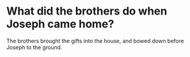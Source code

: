 # What did the brothers do when Joseph came home?

The brothers brought the gifts into the house, and bowed down before Joseph to the ground.
